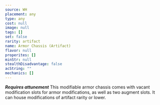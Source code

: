```yaml
---
source: WH
placement: any
type: any
cost: null
image: null
tags: []
set: false
rarity: artifact
name: Armor Chassis (Artifact)
flavor: null
properites: []
minStr: null
stealthDisadvantage: false
acString: ""
mechanics: []
---
```

_**Requires attunement**_
This modifiable armor chassis comes with vacant modification slots for armor modifications, as well as two augment slots. It can house modifications of artifact rarity or lower.